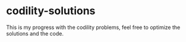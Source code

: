 # codility-solutions
This is my progress with the codility problems, feel free to optimize the solutions and the code. 
